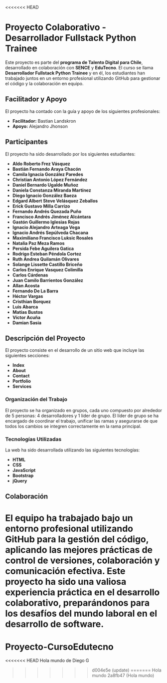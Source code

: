 <<<<<<< HEAD
# Proyecto Colaborativo - Desarrollador Fullstack Python Trainee

Este proyecto es parte del **programa de Talento Digital para Chile**, desarrollado en colaboración con **SENCE** y **EduTecno**. El curso se llama **Desarrollador Fullstack Python Trainee** y en él, los estudiantes han trabajado juntos en un entorno profesional utilizando GitHub para gestionar el código y la colaboración en equipo.

## Facilitador y Apoyo

El proyecto ha contado con la guía y apoyo de los siguientes profesionales:

- **Facilitador:** Bastian Landskron
- **Apoyo:** Alejandro Jhonson

## Participantes

El proyecto ha sido desarrollado por los siguientes estudiantes:

- **Aldo Roberto Frez Vásquez**
- **Bastián Fernando Araya Chacón**
- **Camila Ignacia González Paredes**
- **Christian Antonio López Fernández**
- **Daniel Bernardo Ugalde Muñoz**
- **Daniela Constanza Miranda Martínez**
- **Diego Ignacio González Baeza**
- **Edgard Albert Steve Velásquez Zeballos**
- **Erick Gustavo Milla Carrizo**
- **Fernando Andrés Quezada Puño**
- **Francisco Andrés Jiménez Alcántara**
- **Gastón Guillermo Iglesias Rojas**
- **Ignacio Alejandro Arteaga Vega**
- **Ignacio Andrés Sepúlveda Chacana**
- **Maximiliano Francisco Luksic Rosales**
- **Natalia Paz Meza Ramos**
- **Persida Febe Aguilera Gatica**
- **Rodrigo Esteban Péndola Cortez**
- **Ruth Andrea Quilamán Olivares**
- **Solange Lissette Castillo Briceño**
- **Carlos Enrique Vasquez Colimilla**
- **Carlos Cárdenas**
- **Juan Camilo Barrientos González**
- **Allan Acosta**
- **Fernando De La Barra**
- **Héctor Vargas**
- **Cristhian Borquez**
- **Luis Abarca**
- **Matías Bustos**
- **Víctor Acuña**
- **Damian Sasia**

## Descripción del Proyecto

El proyecto consiste en el desarrollo de un sitio web que incluye las siguientes secciones:

- **Index**
- **About**
- **Contact**
- **Portfolio**
- **Services**

### Organización del Trabajo

El proyecto se ha organizado en grupos, cada uno compuesto por alrededor de 5 personas: 4 desarrolladores y 1 líder de grupo. El líder de grupo se ha encargado de coordinar el trabajo, unificar las ramas y asegurarse de que todos los cambios se integren correctamente en la rama principal.

### Tecnologías Utilizadas

La web ha sido desarrollada utilizando las siguientes tecnologías:

- **HTML**
- **CSS**
- **JavaScript**
- **Bootstrap**
- **jQuery**

## Colaboración

El equipo ha trabajado bajo un entorno profesional utilizando GitHub para la gestión del código, aplicando las mejores prácticas de control de versiones, colaboración y comunicación efectiva. Este proyecto ha sido una valiosa experiencia práctica en el desarrollo colaborativo, preparándonos para los desafíos del mundo laboral en el desarrollo de software.
=======
# Proyecto-CursoEdutecno
<<<<<<< HEAD
Hola mundo de Diego G
>>>>>>> d004e5e (update)
=======
Hola mundo
>>>>>>> 2a8fb47 (Hola mundo)
